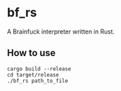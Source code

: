 # bf_rs
A Brainfuck interpreter written in Rust.

## How to use
```
cargo build --release
cd target/release
./bf_rs path_to_file
```